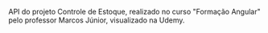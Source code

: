API do projeto Controle de Estoque, realizado no curso "Formação Angular" pelo professor Marcos Júnior, visualizado na Udemy.

